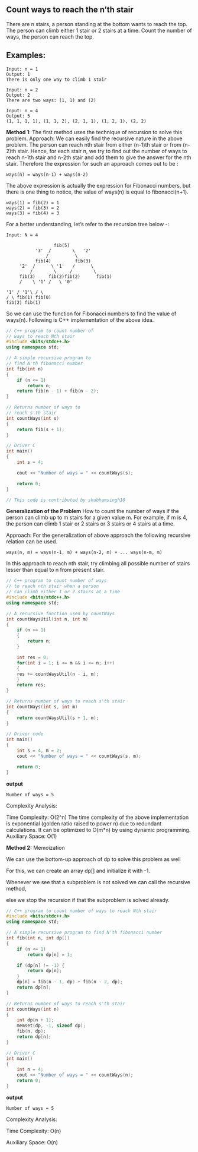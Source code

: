## Count ways to reach the n’th stair

There are n stairs, a person standing at the bottom wants to reach the top. The person can climb either 1 stair or 2 stairs at a time. Count the number of ways, the person can reach the top.

## Examples:

```
Input: n = 1
Output: 1
There is only one way to climb 1 stair

Input: n = 2
Output: 2
There are two ways: (1, 1) and (2)

Input: n = 4
Output: 5
(1, 1, 1, 1), (1, 1, 2), (2, 1, 1), (1, 2, 1), (2, 2)
```

**Method 1**: The first method uses the technique of recursion to solve this problem.
Approach: We can easily find the recursive nature in the above problem. The person can reach nth stair from either (n-1)th stair or from (n-2)th stair. Hence, for each stair n, we try to find out the number of ways to reach n-1th stair and n-2th stair and add them to give the answer for the nth stair. Therefore the expression for such an approach comes out to be :

```
ways(n) = ways(n-1) + ways(n-2)
```

The above expression is actually the expression for Fibonacci numbers, but there is one thing to notice, the value of ways(n) is equal to fibonacci(n+1).

```
ways(1) = fib(2) = 1
ways(2) = fib(3) = 2
ways(3) = fib(4) = 3
```

For a better understanding, let’s refer to the recursion tree below -:

```
Input: N = 4

                  fib(5)
           '3'  /        \   '2'
               /          \
           fib(4)         fib(3)
     '2'  /      \ '1'   /      \
         /        \     /        \
     fib(3)     fib(2)fib(2)      fib(1)
     /    \ '1' /   \ '0'

'1' / '1'\ / \
/ \ fib(1) fib(0)
fib(2) fib(1)
```

So we can use the function for Fibonacci numbers to find the value of ways(n). Following is C++ implementation of the above idea.

```cpp
// C++ program to count number of
// ways to reach Nth stair
#include <bits/stdc++.h>
using namespace std;

// A simple recursive program to
// find N'th fibonacci number
int fib(int n)
{
	if (n <= 1)
		return n;
	return fib(n - 1) + fib(n - 2);
}

// Returns number of ways to
// reach s'th stair
int countWays(int s)
{
	return fib(s + 1);
}

// Driver C
int main()
{
	int s = 4;

	cout << "Number of ways = " << countWays(s);

	return 0;
}

// This code is contributed by shubhamsingh10
```

**Generalization of the Problem**
How to count the number of ways if the person can climb up to m stairs for a given value m. For example, if m is 4, the person can climb 1 stair or 2 stairs or 3 stairs or 4 stairs at a time.

Approach: For the generalization of above approach the following recursive relation can be used.

```
ways(n, m) = ways(n-1, m) + ways(n-2, m) + ... ways(n-m, m)
```

In this approach to reach nth stair, try climbing all possible number of stairs lesser than equal to n from present stair.

```cpp
// C++ program to count number of ways
// to reach nth stair when a person
// can climb either 1 or 2 stairs at a time
#include <bits/stdc++.h>
using namespace std;

// A recursive function used by countWays
int countWaysUtil(int n, int m)
{
	if (n <= 1)
	{
		return n;
	}

	int res = 0;
	for(int i = 1; i <= m && i <= n; i++)
	{
	res += countWaysUtil(n - i, m);
	}
	return res;
}

// Returns number of ways to reach s'th stair
int countWays(int s, int m)
{
	return countWaysUtil(s + 1, m);
}

// Driver code
int main()
{
	int s = 4, m = 2;
	cout << "Number of ways = " << countWays(s, m);

	return 0;
}
```

**output**

```
Number of ways = 5
```

Complexity Analysis:

Time Complexity: O(2^n)
The time complexity of the above implementation is exponential (golden ratio raised to power n) due to redundant calculations. It can be optimized to O(m\*n) by using dynamic programming.
Auxiliary Space: O(1)

**Method 2:** Memoization

We can use the bottom-up approach of dp to solve this problem as well

For this, we can create an array dp[] and initialize it with -1.

Whenever we see that a subproblem is not solved we can call the recursive method,

else we stop the recursion if that the subproblem is solved already.

```cpp
// C++ program to count number of ways to reach Nth stair
#include <bits/stdc++.h>
using namespace std;

// A simple recursive program to find N'th fibonacci number
int fib(int n, int dp[])
{
	if (n <= 1)
		return dp[n] = 1;

	if (dp[n] != -1) {
		return dp[n];
	}
	dp[n] = fib(n - 1, dp) + fib(n - 2, dp);
	return dp[n];
}

// Returns number of ways to reach s'th stair
int countWays(int n)
{
	int dp[n + 1];
	memset(dp, -1, sizeof dp);
	fib(n, dp);
	return dp[n];
}

// Driver C
int main()
{
	int n = 4;
	cout << "Number of ways = " << countWays(n);
	return 0;
}

```

**output**

```
Number of ways = 5
```

Complexity Analysis:

Time Complexity: O(n)

Auxiliary Space: O(n)
